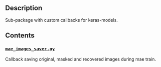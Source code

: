 ## Description

Sub-package with custom callbacks for keras-models.

## Contents

### [`mae_images_saver.py`](mae_images_saver.py)

Callback saving original, masked and recovered images during mae train.